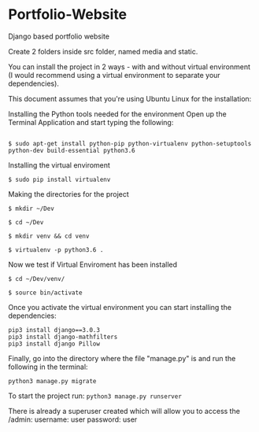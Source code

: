 # Portfolio-Website
Django based portfolio website 

Create 2 folders inside src folder, named media and static. 

You can install the project in 2 ways - with and without virtual environment (I would recommend using a virtual environment to separate your dependencies). 

This document assumes that you're using Ubuntu Linux for the installation:

Installing the Python tools needed for the environment
Open up the Terminal Application and start typing the following:
```

$ sudo apt-get install python-pip python-virtualenv python-setuptools python-dev build-essential python3.6
```


Installing the virtual enviroment
    
```
$ sudo pip install virtualenv
```

Making the directories for the project
    
```
$ mkdir ~/Dev

$ cd ~/Dev

$ mkdir venv && cd venv

$ virtualenv -p python3.6 .
```

Now we test if Virtual Enviroment has been installed

```
$ cd ~/Dev/venv/

$ source bin/activate
```

Once you activate the virtual environment you can start installing the dependencies: 
```
pip3 install django==3.0.3 
pip3 install django-mathfilters 
pip3 install django Pillow
```

Finally, go into the directory where the file "manage.py" is and run the following in the terminal: 
```python3 manage.py makemigrations 
python3 manage.py migrate
```

To start the project run: 
```python3 manage.py runserver```

There is already a superuser created which will allow you to access the /admin: username: user password: user
